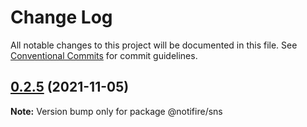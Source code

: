 # Change Log

All notable changes to this project will be documented in this file.
See [Conventional Commits](https://conventionalcommits.org) for commit guidelines.

## [0.2.5](https://github.com/notifirehq/notifire/compare/v0.2.4...v0.2.5) (2021-11-05)

**Note:** Version bump only for package @notifire/sns
